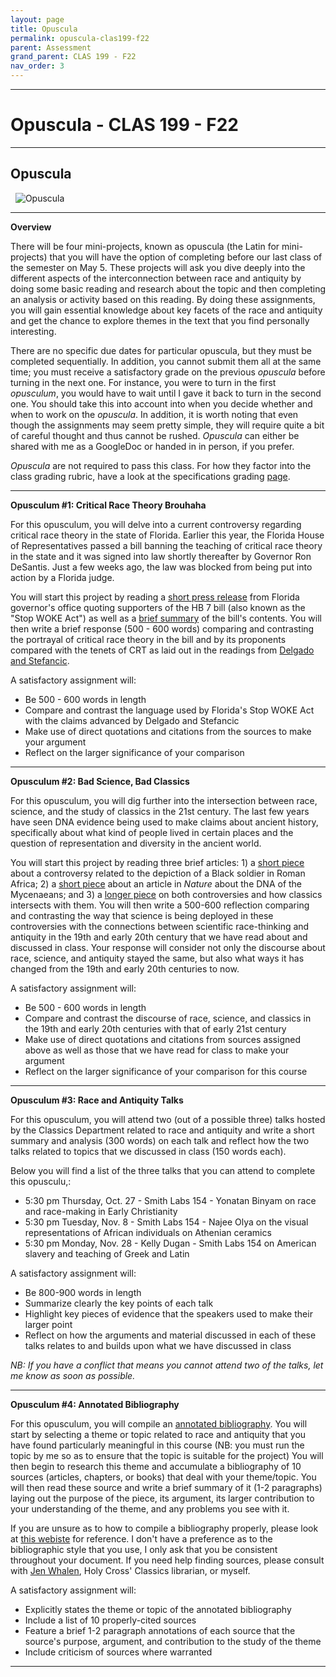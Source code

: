 ```yaml
---
layout: page
title: Opuscula
permalink: opuscula-clas199-f22
parent: Assessment
grand_parent: CLAS 199 - F22
nav_order: 3
---
```

***

# Opuscula - CLAS 199 - F22

***

## Opuscula
&nbsp;
![Opuscula](https://i2.wp.com/www.raptisrarebooks.com/images/74903/opuscula-mathematica-philosophica-et-philologica-isaac-newton-first-edition.jpg?fit=600%2C480&ssl=1)

***

**Overview**

There will be four mini-projects, known as opuscula (the Latin for mini-projects) that you will have the option of completing before our last class of the semester on May 5. These projects will ask you dive deeply into the different aspects of the interconnection between race and antiquity by doing some basic reading and research about the topic and then completing an analysis or activity based on this reading. By doing these assignments, you will gain essential knowledge about key facets of the race and antiquity and get the chance to explore themes in the text that you find personally interesting.

There are no specific due dates for particular opuscula, but they must be completed sequentially. In addition, you cannot submit them all at the same time; you must receive a satisfactory grade on the previous *opuscula* before turning in the next one. For instance, you were to turn in the first *opusculum*, you would have to wait until I gave it back to turn in the second one. You should take this into account into when you decide whether and when to work on the *opuscula*. In addition, it is worth noting that even though the assignments may seem pretty simple, they will require quite a bit of careful thought and thus cannot be rushed. *Opuscula* can either be shared with me as a GoogleDoc or handed in in person, if you prefer.

*Opuscula* are not required to pass this class. For how they factor into the class grading rubric, have a look at the specifications grading [page](https://dominicmachado.github.io/specification-grading-clas199-f22).

***

**Opusculum #1: Critical Race Theory Brouhaha**

For this opusculum, you will delve into a current controversy regarding critical race theory in the state of Florida. Earlier this year, the Florida House of Representatives passed a bill banning the teaching of critical race theory in the state and it was signed into law shortly thereafter by Governor Ron DeSantis. Just a few weeks ago, the law was blocked from being put into action by a Florida judge.

You will start this project by reading a [short press release](https://www.flgov.com/2022/04/22/governor-ron-desantis-signs-legislation-to-protect-floridians-from-discrimination-and-woke-indoctrination/) from Florida governor's office quoting supporters of the HB 7 bill (also known as the "Stop WOKE Act") as well as a [brief summary](https://www.flgov.com/wp-content/uploads/2022/04/Freedom-from-Indoctrination-Handout-1.pdf) of the bill's contents. You will then write a brief response (500 - 600 words) comparing and contrasting the portrayal of critical race theory in the bill and by its proponents compared with the tenets of CRT as laid out in the readings from [Delgado and Stefancic](https://drive.google.com/file/d/1Hix2-2TwHr7Unk0Pd02Im6E-iGy_lq13/view?usp=sharing).

A satisfactory assignment will:
- Be 500 - 600 words in length
- Compare and contrast the language used by Florida's Stop WOKE Act with the claims advanced by Delgado and Stefancic
- Make use of direct quotations and citations from the sources to make your argument
- Reflect on the larger significance of your comparison

***

**Opusculum #2: Bad Science, Bad Classics**

For this opusculum, you will dig further into the intersection between race, science, and the study of classics in the 21st century. The last few years have seen DNA evidence being used to make claims about ancient history, specifically about what kind of people lived in certain places and the question of representation and diversity in the ancient world.

You will start this project by reading three brief articles: 1) a [short piece](https://www.theatlantic.com/science/archive/2017/08/dna-romans/535701/) about a controversy related to the depiction of a Black soldier in Roman Africa; 2) a [short piece](https://www.haaretz.com/archaeology/2017-08-04/ty-article-magazine/mystery-of-where-the-minoans-came-from-solved/0000017f-e7bc-da9b-a1ff-efff11370000) about an article in *Nature* about the DNA of the Mycenaeans; and 3) a [longer piece](https://eidolon.pub/bad-to-the-bone-617ca3e37347) on both controversies and how classics intersects with them. You will then write a 500-600 reflection comparing and contrasting the way that science is being deployed in these controversies with the connections between scientific race-thinking and antiquity in the 19th and early 20th century that we have read about and discussed in class. Your response will consider not only the discourse about race, science, and antiquity stayed the same, but also what ways it has changed from the 19th and early 20th centuries to now.

A satisfactory assignment will:
- Be 500 - 600 words in length
- Compare and contrast the discourse of race, science, and classics in the 19th and early 20th centuries with that of early 21st century
- Make use of direct quotations and citations from sources assigned above as well as those that we have read for class to make your argument
- Reflect on the larger significance of your comparison for this course

***

**Opusculum #3: Race and Antiquity Talks** 

For this opusculum, you will attend two (out of a possible three) talks hosted by the Classics Department related to race and antiquity and write a short summary and analysis (300 words) on each talk and reflect how the two talks related to topics that we discussed in class (150 words each).

Below you will find a list of the three talks that you can attend to complete this opusculu,:

- 5:30 pm Thursday, Oct. 27 - Smith Labs 154 - Yonatan Binyam on race and race-making in Early Christianity
- 5:30 pm Tuesday, Nov. 8 - Smith Labs 154 - Najee Olya on the visual representations of African individuals on Athenian ceramics
- 5:30 pm Monday, Nov. 28 - Kelly Dugan - Smith Labs 154 on American slavery and teaching of Greek and Latin 

A satisfactory assignment will:
- Be 800-900 words in length
- Summarize clearly the key points of each talk
- Highlight key pieces of evidence that the speakers used to make their larger point
- Reflect on how the arguments and material discussed in each of these talks relates to and builds upon what we have discussed in class

*NB: If you have a conflict that means you cannot attend two of the talks, let me know as soon as possible.*

***

**Opusculum #4: Annotated Bibliography**

For this opusculum, you will compile an [annotated bibliography](https://libguides.csun.edu/research-strategies/annotated-bibliography#:~:text=An%20annotated%20bibliography%20is%20a,short%20paragraph%20about%20each%20source.&text=Each%20source%20in%20the%20annotated,format%20to%20make%20that%20easier). You will start by selecting a theme or topic related to race and antiquity that you have found particularly meaningful in this course (NB: you must run the topic by me so as to ensure that the topic is suitable for the project) You will then begin to research this theme and accumulate a bibliography of 10 sources (articles, chapters, or books) that deal with your theme/topic. You will then read these source and write a brief summary of it (1-2 paragraphs) laying out the purpose of the piece, its argument, its larger contribution to your understanding of the theme, and any problems you see with it.

If you are unsure as to how to compile a bibliography properly, please look at [this webiste](https://libguides.holycross.edu/citationhelp) for reference. I don't have a preference as to the bibliographic style that you use, I only ask that you be consistent throughout your document. If you need help finding sources, please consult with [Jen Whalen](https://libguides.holycross.edu/prf.php?account_id=5347), Holy Cross' Classics librarian, or myself.

A satisfactory assignment will:
-	Explicitly states the theme or topic of the annotated bibliography
-	Include a list of 10 properly-cited sources
- Feature a brief 1-2 paragraph annotations of each source that the source's purpose, argument, and contribution to the study of the theme
- Include criticism of sources where warranted

***
